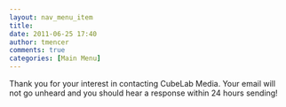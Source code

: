 ```yaml
---
layout: nav_menu_item
title: 
date: 2011-06-25 17:40
author: tmencer
comments: true
categories: [Main Menu]
---
```

Thank you for your interest in contacting CubeLab Media. Your email will not go unheard and you should hear a response within 24 hours sending!

